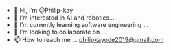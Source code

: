 - 👋 Hi, I’m @Philip-kay
- 👀 I’m interested in AI and robotics...
- 🌱 I’m currently learning software engineering ...
- 💞️ I’m looking to collaborate on ...
- 📫 How to reach me ... philipkayode2019@gmail.com

<!---
Philip-kay/Philip-kay is a ✨ special ✨ repository because its `README.md` (this file) appears on your GitHub profile.
You can click the Preview link to take a look at your changes.
--->
